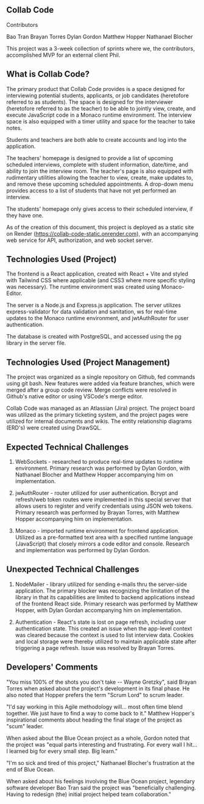 ## Collab Code ##

Contributors

Bao Tran
Brayan Torres
Dylan Gordon
Matthew Hopper
Nathanael Blocher

This project was a 3-week collection of sprints where we, the contributors, accomplished MVP for an external client Phil.

## What is Collab Code? ##

The primary product that Collab Code provides is a space designed for interviewing potential students, applicants, or job candidates (heretofore referred to as students). The space is designed for the interviewer (heretofore referred to as the teacher) to be able to jointly view, create, and execute JavaScript code in a Monaco runtime environment. The interview space is also equipped with a timer utility and space for the teacher to take notes.

Students and teachers are both able to create accounts and log into the application. 

The teachers' homepage is designed to provide a list of upcoming scheduled interviews, complete with student information, date/time, and ability to join the interview room. The teacher's page is also equipped with rudimentary utilities allowing the teacher to view, create, make updates to, and remove these upcoming scheduled appointments. A drop-down menu provides access to a list of students that have not yet performed an interview.

The students' homepage only gives access to their scheduled interview, if they have one.

As of the creation of this document, this project is deployed as a static site on Render (https://collab-code-static.onrender.com), with an accompanying web service for API, authorization, and web socket server.

## Technologies Used (Project) ##

The frontend is a React application, created with React + Vite and styled with Tailwind CSS where applicable (and CSS3 where more specific styling was necessary). The runtime environment was created using Monaco-Editor.

The server is a Node.js and Express.js application. The server utilizes express-validator for data validation and sanitation, ws for real-time updates to the Monaco runtime environment, and jwtAuthRouter for user authentication.

The database is created with PostgreSQL, and accessed using the pg library in the server file.

## Technologies Used (Project Management) ##

The project was organized as a single repository on Github, fed commands using git bash. New features were added via feature branches, which were merged after a group code review. Merge conflicts were resolved in Github's native editor or using VSCode's merge editor.

Collab Code was managed as an Atlassian (Jira) project. The project board was utilized as the primary ticketing system, and the project pages were utilized for internal documents and wikis. The entity relationship diagrams (ERD's) were created using DrawSQL.

## Expected Technical Challenges ##

1. WebSockets - researched to produce real-time updates to runtime environment. Primary research was performed by Dylan Gordon, with Nathanael Blocher and Matthew Hopper accompanying him on implementation.

2. jwAuthRouter - router utilized for user authentication. Bcrypt and refresh/web token routes were implemented in this special server that allows users to register and verify credentials using JSON web tokens. Primary research was performed by Brayan Torres, with Matthew Hopper accompanying him on implementation.

3. Monaco - imported runtime environment for frontend application. Utilized as a pre-formatted text area with a specified runtime language (JavaScript) that closely mirrors a code editor and console. Research and implementation was performed by Dylan Gordon.

## Unexpected Technical Challenges ##

1. NodeMailer - library utilized for sending e-mails thru the server-side application. The primary blocker was recognizing the limitation of the library in that its capabilities are limited to backend applications instead of the frontend React side. Primary research was performed by Matthew Hopper, with Dylan Gordan accompanying him on implementation.

2. Authentication - React's state is lost on page refresh, including user authentication state. This created an issue when the app-level context was cleared because the context is used to list interview data. Cookies and local storage were thereby utilized to maintain applicable state after triggering a page refresh. Issue was resolved by Brayan Torres.

## Developers' Comments ##

"You miss 100% of the shots you don't take -- Wayne Gretzky", said Brayan Torres when asked about the project's development in its final phase. He also noted that Hopper prefers the term "Scrum Lord" to scrum leader.

"I'd say working in this Agile methodology will... most often time blend together. We just have to find a way to come back to it." Matthew Hopper's inspirational comments about heading the final stage of the project as "scum" leader.

When asked about the Blue Ocean project as a whole, Gordon noted that the project was "equal parts interesting and frustrating. For every wall I hit... I learned big for every small step. Big learn."

"I'm so sick and tired of this project," Nathanael Blocher's frustration at the end of Blue Ocean.

When asked about his feelings involving the Blue Ocean project, legendary software developer Bao Tran said the project was "beneficially challenging. Having to redesign (the) initial project helped team collaboration."